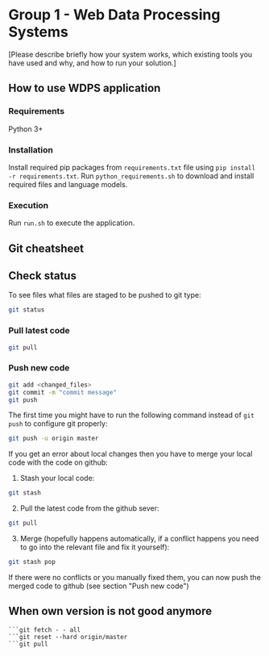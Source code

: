 # Group 1 - Web Data Processing Systems
[Please describe briefly how your system works, which existing tools you have used and why, and how to run your solution.]

## How to use WDPS application

### Requirements

Python 3+

### Installation

Install required pip packages from ```requirements.txt``` file using ```pip install -r requirements.txt```.
Run ```python_requirements.sh``` to download and install required files and language models.

### Execution

Run ```run.sh``` to execute the application.

## Git cheatsheet

## Check status
To see files what files are staged to be pushed to git type:

```bash
git status
```


### Pull latest code
```bash
git pull
```


### Push new code
```bash
git add <changed_files>
git commit -m "commit message"
git push
```

The first time you might have to run the following command instead of `git push` to configure git properly:
```bash
git push -u origin master
```


If you get an error about local changes then you have to merge your local code with the code on github:

1. Stash your local code:
```bash
git stash
```
2. Pull the latest code from the github sever:
```bash
git pull
```
3. Merge (hopefully happens automatically, if a conflict happens you need to go into the relevant file and fix it yourself):
```bash
git stash pop
```

If there were no conflicts or you manually fixed them, you can now push the merged code to github (see section "Push new code")

## When own version is not good anymore 
```git pull 
```git fetch - - all
```git reset --hard origin/master
```git pull  
